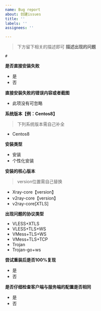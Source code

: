 ```yaml
---
name: Bug report
about: 创建issues
title: ''
labels: ''
assignees: ''

---
```


>下方留下相关的描述即可
**描述出现的问题**
```
# 
```
**是否直接安装失败**
- 是
- 否

**直接安装失败的错误内容或者截图**
- 此项没有可忽略

**系统版本【例：Centos8】**
>下列系统版本需自己补全
- Centos8

**安装类型**
- 安装
- 个性化安装

**安装的核心版本**
>version位置需自己替换
- Xray-core【version】
- v2ray-core【version】
- v2ray-core[XTLS]

**出现问题的协议类型**
- VLESS+XTLS
- VLESS+TLS+WS
- VMess+TLS+WS
- VMess+TLS+TCP
- Trojan
- Trojan-go+ws

**尝试重装后是否100%复现**
- 是
- 否

**是否仔细检查客户端与服务端的配置是否相同**
- 是
- 否
